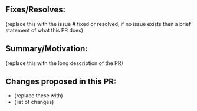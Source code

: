 ## Fixes/Resolves:

(replace this with the issue # fixed or resolved, if no issue exists then a brief statement of what this PR does)

## Summary/Motivation:

(replace this with the long description of the PR)

## Changes proposed in this PR:
- (replace these with)
- (list of changes)
